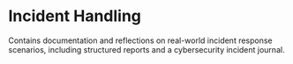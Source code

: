 # Incident Handling

Contains documentation and reflections on real-world incident response scenarios, including structured reports and a cybersecurity incident journal.
